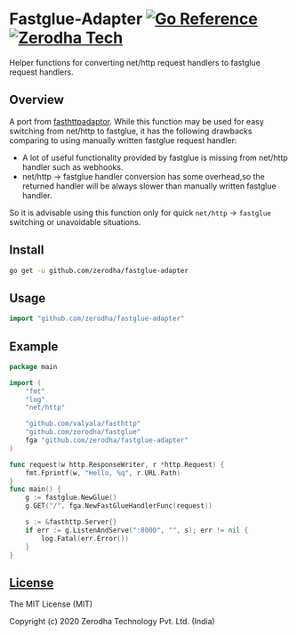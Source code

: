 # Fastglue-Adapter [![Go Reference](https://pkg.go.dev/badge/github.com/zerodha/fastglue-adapter.svg)](https://pkg.go.dev/github.com/zerodha/fastglue-adapter) [![Zerodha Tech](https://zerodha.tech/static/images/github-badge.svg)](https://zerodha.tech)
Helper functions for converting net/http request handlers to fastglue request handlers.

## Overview
A port from [fasthttpadaptor](https://github.com/valyala/fasthttp/tree/master/fasthttpadaptor). While this function may be used for easy switching from net/http to fastglue, it has the following drawbacks comparing to using manually written fastglue
 request handler:

* A lot of useful functionality provided by fastglue is missing from net/http handler such as webhooks.
* net/http -> fastglue handler conversion has some overhead,so the returned handler will be always slower than manually written fastglue handler.

So it is advisable using this function only for quick `net/http` -> `fastglue` switching or unavoidable situations. 

## Install

```bash
go get -u github.com/zerodha/fastglue-adapter
```

## Usage

```go
import "github.com/zerodha/fastglue-adapter"
```

## Example

```go
package main

import (
	"fmt"
	"log"
	"net/http"

	"github.com/valyala/fasthttp"
	"github.com/zerodha/fastglue"
	fga "github.com/zerodha/fastglue-adapter"
)

func request(w http.ResponseWriter, r *http.Request) {
	fmt.Fprintf(w, "Hello, %q", r.URL.Path)
}
func main() {
	g := fastglue.NewGlue()
	g.GET("/", fga.NewFastGlueHandlerFunc(request))

	s := &fasthttp.Server{}
	if err := g.ListenAndServe(":8000", "", s); err != nil {
		log.Fatal(err.Error())
	}
}
```
## [License](https://github.com/zerodha/fastglue-adapter/blob/master/LICENSE)
The MIT License (MIT)

Copyright (c) 2020 Zerodha Technology Pvt. Ltd. (India)
